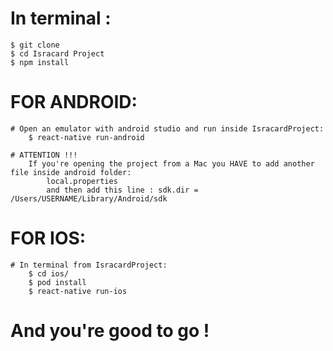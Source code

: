 # In terminal :
    $ git clone 
    $ cd Isracard Project
    $ npm install

# FOR ANDROID:
    # Open an emulator with android studio and run inside IsracardProject:
        $ react-native run-android
        
    # ATTENTION !!!
        If you're opening the project from a Mac you HAVE to add another file inside android folder:
            local.properties
            and then add this line : sdk.dir = /Users/USERNAME/Library/Android/sdk

# FOR IOS:
    # In terminal from IsracardProject:
        $ cd ios/
        $ pod install
        $ react-native run-ios


# And you're good to go !



